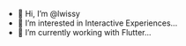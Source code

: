 - 👋 Hi, I’m @lwissy
- 👀 I’m interested in Interactive Experiences...
- 🌱 I’m currently working with Flutter...
